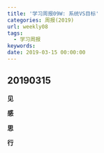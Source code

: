 ```yaml
---
title: '学习周报09W: 系统VS目标'
categories: 周报(2019)
url: weekly08
tags:
  - 学习周报
keywords:
date: 2019-03-15 00:00:00
---
```


## 20190315

**见**

**感**

**思**

**行**